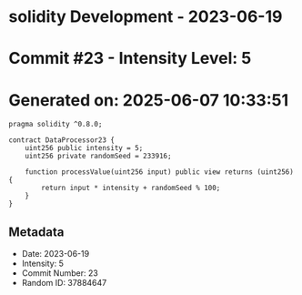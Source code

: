 ﻿# solidity Development - 2023-06-19
# Commit #23 - Intensity Level: 5
# Generated on: 2025-06-07 10:33:51
```solidity
pragma solidity ^0.8.0;

contract DataProcessor23 {
    uint256 public intensity = 5;
    uint256 private randomSeed = 233916;

    function processValue(uint256 input) public view returns (uint256) {
        return input * intensity + randomSeed % 100;
    }
}
```
## Metadata
- Date: 2023-06-19
- Intensity: 5
- Commit Number: 23
- Random ID: 37884647

